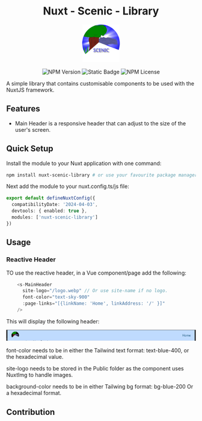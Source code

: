 <!--
Get your module up and running quickly.

Find and replace all on all files (CMD+SHIFT+F):
- Name: My Module
- Package name: my-module
- Description: My new Nuxt module
-->

<h1 align="center">Nuxt - Scenic - Library</h1>
<p align="center">
<img src="docs/images/logo.webp" width="100px"/>
</p>
<p align="center">
<img alt="NPM Version" src="https://img.shields.io/npm/v/nuxt-scenic-library">
<img alt="Static Badge" src="https://img.shields.io/badge/NuxtJs-black?style=flat&logo=nuxtdotjs&logoSize=auto">
<img alt="NPM License" src="https://img.shields.io/npm/l/nuxt-scenic-library">
</p>

A simple library that contains customisable components to be used with the NuxtJS framework.
## Features

<!-- Highlight some of the features your module provide here -->
- Main Header is a responsive header that can adjust to the size of the user's screen.

## Quick Setup

Install the module to your Nuxt application with one command:

```bash
npm install nuxt-scenic-library # or use your favourite package manager
```

Next add the module to your nuxt.config.ts/js file:

```typescript
export default defineNuxtConfig({
  compatibilityDate: '2024-04-03',
  devtools: { enabled: true },
  modules: ['nuxt-scenic-library']
})
```

## Usage

### Reactive Header

TO use the reactive header, in a Vue component/page add the following:

```typescript
    <s-MainHeader
      site-logo="/logo.webp" // Or use site-name if no logo.
      font-color="text-sky-900"
      :page-links="[{linkName: 'Home', linkAddress: '/' }]"
    />
```
This will display the following header:

<img src="docs/images/header.png" />

font-color needs to be in either the Tailwind text format: text-blue-400, or the hexadecimal value.

site-logo needs to be stored in the Public folder as the component uses NuxtImg to handle images.

background-color needs to be in either Tailwing bg format:
bg-blue-200
Or a hexadecimal format.


## Contribution

